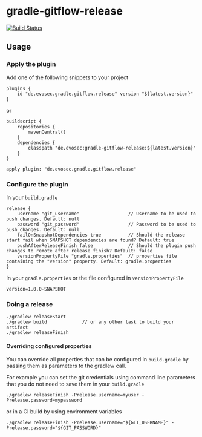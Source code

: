 # gradle-gitflow-release

[![Build Status](https://travis-ci.org/evosec/gradle-gitflow-release.svg?branch=develop)](https://travis-ci.org/evosec/gradle-gitflow-release)

## Usage

### Apply the plugin

Add one of the following snippets to your project

```
plugins {
    id "de.evosec.gradle.gitflow.release" version "${latest.version}"
}
```
or
```
buildscript {
    repositories {
        mavenCentral()
    }
    dependencies {
        classpath "de.evosec:gradle-gitflow-release:${latest.version}"
    }
}

apply plugin: "de.evosec.gradle.gitflow.release"
```


### Configure the plugin
In your `build.gradle`
```
release {
    username "git_username"                  // Username to be used to push changes. Default: null
    password "git_password"                  // Password to be used to push changes. Default: null
    failOnSnapshotDependencies true          // Should the release start fail when SNAPSHOT dependencies are found? Default: true
    pushAfterReleaseFinish false             // Should the plugin push changes to remote after release finish? Default: false
    versionPropertyFile "gradle.properties"  // properties file containing the "version" property. Default: gradle.properties  
}
```
In your `gradle.properties` or the file configured in `versionPropertyFile`
```
version=1.0.0-SNAPSHOT
```

### Doing a release
```
./gradlew releaseStart
./gradlew build             // or any other task to build your artifact 
./gradlew releaseFinish
```

#### Overriding configured properties
You can override all properties that can be configured in `build.gradle` by passing them as parameters to the gradlew call.

For example you can set the git credentials using command line parameters that you do not need to save them in your `build.gradle`
```
./gradlew releaseFinish -Prelease.username=myuser -Prelease.password=mypassword
```
or in a CI build by using environment variables
```
./gradlew releaseFinish -Prelease.username="${GIT_USERNAME}" -Prelease.password="${GIT_PASSWORD}"
```